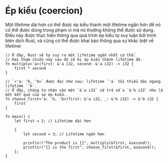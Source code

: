 # Ép kiểu (coercion)

Một lifetime dài hơn có thể được ép kiểu thành một lifetime ngắn hơn
để nó có thể được dùng trong phạm vi mà nó thường không thể được sử dụng.
Điều này được thực hiện thông qua quá trình ép kiểu tự suy luận bởi trình biên dịch Rust,
và cũng có thể được khai báo thông qua sự khác biệt về lifetime:

```rust,editable
// Ở đây, Rust sẽ tự suy ra một lifetime ngắn nhất có thể.
// Hai tham chiếu này sau đó sẽ bị ép kiểu thành lifetime đó.
fn multiply<'a>(first: &'a i32, second: &'a i32) -> i32 {
    first * second
}

// `<'a: 'b, 'b>` được đọc như sau: lifetime `'a` tối thiểu dài ngang lifetime `'b`.
// Ở đây, chúng ta nhận vào một `&'a i32` và trả về a `&'b i32` như là một kết quả của sự ép kiểu.
fn choose_first<'a: 'b, 'b>(first: &'a i32, _: &'b i32) -> &'b i32 {
    first
}

fn main() {
    let first = 2; // Lifetime dài hơn

    {
        let second = 3; // Lifetime ngắn hơn

        println!("The product is {}", multiply(&first, &second));
        println!("{} is the first", choose_first(&first, &second));
    };
}
```
